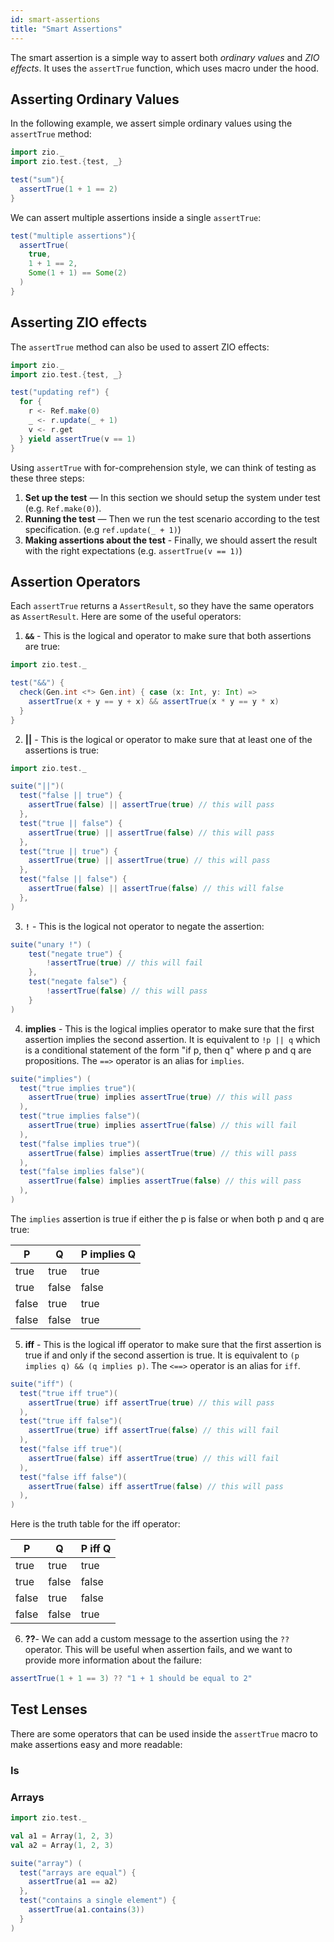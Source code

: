 ```yaml
---
id: smart-assertions
title: "Smart Assertions"
---
```


The smart assertion is a simple way to assert both _ordinary values_ and _ZIO effects_. It uses the `assertTrue` function, which uses macro under the hood.

## Asserting Ordinary Values

In the following example, we assert simple ordinary values using the `assertTrue` method:

```scala mdoc:compile-only
import zio._
import zio.test.{test, _}

test("sum"){
  assertTrue(1 + 1 == 2)
}
```

We can assert multiple assertions inside a single `assertTrue`:

```scala
test("multiple assertions"){
  assertTrue(
    true,
    1 + 1 == 2,
    Some(1 + 1) == Some(2)
  )
}
```

## Asserting ZIO effects

The `assertTrue` method can also be used to assert ZIO effects:

```scala mdoc:compile-only
import zio._
import zio.test.{test, _}

test("updating ref") {
  for {
    r <- Ref.make(0)
    _ <- r.update(_ + 1)
    v <- r.get
  } yield assertTrue(v == 1)
}
```

Using `assertTrue` with for-comprehension style, we can think of testing as these three steps:

1. **Set up the test** — In this section we should setup the system under test (e.g. `Ref.make(0)`).
2. **Running the test** — Then we run the test scenario according to the test specification. (e.g `ref.update(_ + 1)`)
3. **Making assertions about the test** - Finally, we should assert the result with the right expectations (e.g. `assertTrue(v == 1)`)

## Assertion Operators

Each `assertTrue` returns a `AssertResult`, so they have the same operators as `AssertResult`. Here are some of the useful operators:

1. **`&&`** - This is the logical and operator to make sure that both assertions are true:

```scala mdoc:compile-only
import zio.test._

test("&&") {
  check(Gen.int <*> Gen.int) { case (x: Int, y: Int) =>
    assertTrue(x + y == y + x) && assertTrue(x * y == y * x)
  }
}
```

2. **||** - This is the logical or operator to make sure that at least one of the assertions is true:

```scala mdoc:compile-only
import zio.test._

suite("||")(
  test("false || true") {
    assertTrue(false) || assertTrue(true) // this will pass
  },
  test("true || false") {
    assertTrue(true) || assertTrue(false) // this will pass
  },
  test("true || true") {
    assertTrue(true) || assertTrue(true) // this will pass
  },
  test("false || false") {
    assertTrue(false) || assertTrue(false) // this will false
  },
)
```

3. **`!`** - This is the logical not operator to negate the assertion:

```scala mdoc:compile-only
suite("unary !") (
    test("negate true") {
        !assertTrue(true) // this will fail
    },
    test("negate false") {
        !assertTrue(false) // this will pass
    }
)
```

4. **implies** - This is the logical implies operator to make sure that the first assertion implies the second assertion. It is equivalent to `!p || q` which is a conditional statement of the form "if p, then q" where p and q are propositions. The `==>` operator is an alias for `implies`.

```scala mdoc:compile-only
suite("implies") (
  test("true implies true")(
    assertTrue(true) implies assertTrue(true) // this will pass
  ),
  test("true implies false")(
    assertTrue(true) implies assertTrue(false) // this will fail
  ),
  test("false implies true")(
    assertTrue(false) implies assertTrue(true) // this will pass
  ),
  test("false implies false")(
    assertTrue(false) implies assertTrue(false) // this will pass
  ),
)
```

The `implies` assertion is true if either the p is false or when both p and q are true:

| P     | Q     | P implies Q |
|-------|-------|-------------|
| true  | true  | true        |
| true  | false | false       |
| false | true  | true        |
| false | false | true        |

5. **iff** - This is the logical iff operator to make sure that the first assertion is true if and only if the second assertion is true. It is equivalent to `(p implies q) && (q implies p)`. The `<==>` operator is an alias for `iff`.

```scala
suite("iff") (
  test("true iff true")(
    assertTrue(true) iff assertTrue(true) // this will pass
  ),
  test("true iff false")(
    assertTrue(true) iff assertTrue(false) // this will fail
  ),
  test("false iff true")(
    assertTrue(false) iff assertTrue(true) // this will fail
  ),
  test("false iff false")(
    assertTrue(false) iff assertTrue(false) // this will pass
  ),
)
```

Here is the truth table for the iff operator:

| P     | Q     | P iff Q |
|-------|-------|---------|
| true  | true  | true    |
| true  | false | false   |
| false | true  | false   |
| false | false | true    |

6. **??**- We can add a custom message to the assertion using the `??` operator. This will be useful when assertion fails, and we want to provide more information about the failure:

```scala mdoc:compile-only
assertTrue(1 + 1 == 3) ?? "1 + 1 should be equal to 2"
```

## Test Lenses

There are some operators that can be used inside the `assertTrue` macro to make assertions easy and more readable:

### Is


### Arrays

```scala mdoc:compile-only
import zio.test._

val a1 = Array(1, 2, 3)
val a2 = Array(1, 2, 3)

suite("array") (
  test("arrays are equal") {
    assertTrue(a1 == a2)
  },
  test("contains a single element") {
    assertTrue(a1.contains(3))
  }
)
```

